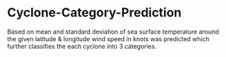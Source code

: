 # Cyclone-Category-Prediction
Based on mean and standard deviation of sea surface temperature around the given latitude &amp; longitude wind speed in knots was predicted which further classifies the each cyclone into 3 categories. 
